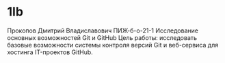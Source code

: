 # 1lb
Прокопов Дмитрий Владиславович
ПИЖ-б-о-21-1
Исследование основных возможностей Git и GitHub
Цель работы: исследовать базовые возможности системы контроля версий Git и
веб-сервиса для хостинга IT-проектов GitHub.